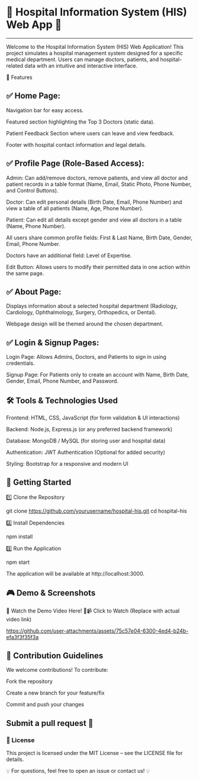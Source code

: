 # 🏥 **Hospital Information System (HIS) Web App** 🏥
---

Welcome to the Hospital Information System (HIS) Web Application! This project simulates a hospital management system designed for a specific medical department. Users can manage doctors, patients, and hospital-related data with an intuitive and interactive interface.

🌟 Features

## ✅ Home Page:

Navigation bar for easy access.

Featured section highlighting the Top 3 Doctors (static data).

Patient Feedback Section where users can leave and view feedback.

Footer with hospital contact information and legal details.

## ✅ Profile Page (Role-Based Access):

Admin: Can add/remove doctors, remove patients, and view all doctor and patient records in a table format (Name, Email, Static Photo, Phone Number, and Control Buttons).

Doctor: Can edit personal details (Birth Date, Email, Phone Number) and view a table of all patients (Name, Age, Phone Number).

Patient: Can edit all details except gender and view all doctors in a table (Name, Phone Number).

All users share common profile fields: First & Last Name, Birth Date, Gender, Email, Phone Number.

Doctors have an additional field: Level of Expertise.

Edit Button: Allows users to modify their permitted data in one action within the same page.

## ✅ About Page:

Displays information about a selected hospital department (Radiology, Cardiology, Ophthalmology, Surgery, Orthopedics, or Dental).

Webpage design will be themed around the chosen department.

## ✅ Login & Signup Pages:

Login Page: Allows Admins, Doctors, and Patients to sign in using credentials.

Signup Page: For Patients only to create an account with Name, Birth Date, Gender, Email, Phone Number, and Password.

## 🛠️ Tools & Technologies Used

Frontend: HTML, CSS, JavaScript (for form validation & UI interactions)

Backend: Node.js, Express.js (or any preferred backend framework)

Database: MongoDB / MySQL (for storing user and hospital data)

Authentication: JWT Authentication (Optional for added security)

Styling: Bootstrap for a responsive and modern UI

## 🚀 Getting Started

1️⃣ Clone the Repository

git clone https://github.com/yourusername/hospital-his.git
cd hospital-his

2️⃣ Install Dependencies

npm install

3️⃣ Run the Application

npm start

The application will be available at http://localhost:3000.

## 🎮 Demo & Screenshots

🌟 Watch the Demo Video Here! 🌟📹 Click to Watch (Replace with actual video link)

https://github.com/user-attachments/assets/75c57e04-6300-4ed4-b24b-efa3f3f35f3a

## 📌 Contribution Guidelines

We welcome contributions! To contribute:

Fork the repository

Create a new branch for your feature/fix

Commit and push your changes

## Submit a pull request 🚀

### 📜 License

This project is licensed under the MIT License – see the LICENSE file for details.

💡 For questions, feel free to open an issue or contact us! 💡
